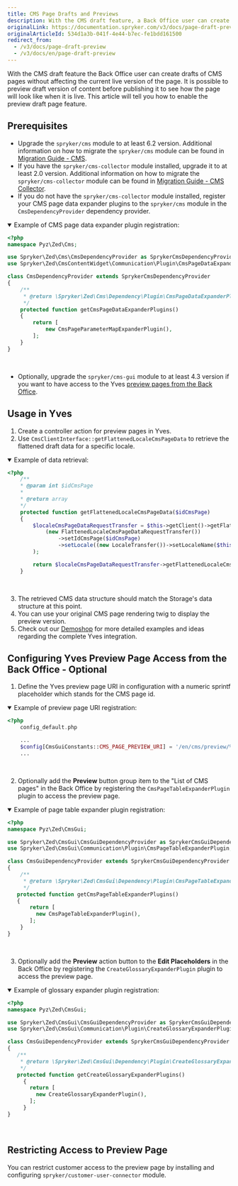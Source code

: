 ```yaml
---
title: CMS Page Drafts and Previews
description: With the CMS draft feature, a Back Office user can create drafts of CMS pages without affecting the current live version of the page.
originalLink: https://documentation.spryker.com/v3/docs/page-draft-preview
originalArticleId: 534d1a3b-041f-4e44-b7ec-fe1bdd161500
redirect_from:
  - /v3/docs/page-draft-preview
  - /v3/docs/en/page-draft-preview
---
```


With the CMS draft feature the Back Office user can create drafts of CMS pages without affecting the current live version of the page. It is possible to preview draft version of content before publishing it to see how the page will look like when it is live. This article will tell you how to enable the preview draft page feature.

## Prerequisites
* Upgrade the `spryker/cms` module to at least 6.2 version. Additional information on how to migrate the `spryker/cms` module can be found in [Migration Guide - CMS](/docs/scos/dev/migration-and-integration/201907.0/module-migration-guides/migration-guide-cms.html).
* If you have the `spryker/cms-collector` module installed, upgrade it to at least 2.0 version. Additional information on how to migrate the `spryker/cms-collector` module can be found in [Migration Guide - CMS Collector](/docs/scos/dev/migration-and-integration/201907.0/module-migration-guides/migration-guide-cms.html-collector).
* If you do not have the `spryker/cms-collector` module installed, register your CMS page data expander plugins to the `spryker/cms` module in the `CmsDependencyProvider` dependency provider.

<details open>
<summary>Example of CMS page data expander plugin registration:</summary>
    
```php
<?php
namespace Pyz\Zed\Cms;

use Spryker\Zed\Cms\CmsDependencyProvider as SprykerCmsDependencyProvider;
use Spryker\Zed\CmsContentWidget\Communication\Plugin\CmsPageDataExpander\CmsPageParameterMapExpanderPlugin;

class CmsDependencyProvider extends SprykerCmsDependencyProvider
{
    /**
     * @return \Spryker\Zed\Cms\Dependency\Plugin\CmsPageDataExpanderPluginInterface[]
     */
    protected function getCmsPageDataExpanderPlugins()
    {
        return [
            new CmsPageParameterMapExpanderPlugin(),
        ];
    }
}
```

</br>
</details>

* Optionally, upgrade the `spryker/cms-gui` module to at least 4.3 version if you want to have access to the Yves [preview pages from the Back Office](/docs/scos/user/user-guides/201907.0/back-office-user-guide/content-management/pages/managing-cms-pages.html#previewing-cms-pages).

## Usage in Yves
1. Create a controller action for preview pages in Yves.
2. Use `CmsClientInterface::getFlattenedLocaleCmsPageData` to retrieve the flattened draft data for a specific locale.

<details open>
<summary>Example of data retrieval:</summary>

```php
<?php
    /**
    * @param int $idCmsPage
    *
    * @return array
    */
    protected function getFlattenedLocaleCmsPageData($idCmsPage)
    {
        $localeCmsPageDataRequestTransfer = $this->getClient()->getFlattenedLocaleCmsPageData(
            (new FlattenedLocaleCmsPageDataRequestTransfer())
                ->setIdCmsPage($idCmsPage)
                ->setLocale((new LocaleTransfer())->setLocaleName($this->getLocale()))
        );

        return $localeCmsPageDataRequestTransfer->getFlattenedLocaleCmsPageData();
    }
```

</br>
</details>

3. The retrieved CMS data structure should match the Storage's data structure at this point.
4. You can use your original CMS page rendering twig to display the preview version.
5. Check out our [Demoshop](https://github.com/spryker/demoshop) for more detailed examples and ideas regarding the complete Yves integration.

## Configuring Yves Preview Page Access from the Back Office - Optional

1. Define the Yves preview page URI in configuration with a numeric sprintf placeholder which stands for the CMS page id.

<details open>
<summary>Example of preview page URI registration:</summary>

```php
<?php
    config_default.php

    ...
    $config[CmsGuiConstants::CMS_PAGE_PREVIEW_URI] = '/en/cms/preview/%d';
    ...
```

</br>
</details>

2. Optionally add the **Preview** button group item to the "List of CMS pages" in the Back Office by registering the `CmsPageTableExpanderPlugin` plugin to access the preview page.

<details open>
<summary>Example of page table expander plugin registration:</summary>

```php
<?php
namespace Pyz\Zed\CmsGui;

use Spryker\Zed\CmsGui\CmsGuiDependencyProvider as SprykerCmsGuiDependencyProvider;
use Spryker\Zed\CmsGui\Communication\Plugin\CmsPageTableExpanderPlugin;

class CmsGuiDependencyProvider extends SprykerCmsGuiDependencyProvider
{
    /**
     * @return \Spryker\Zed\CmsGui\Dependency\Plugin\CmsPageTableExpanderPluginInterface[]
     */
   protected function getCmsPageTableExpanderPlugins()
   {
       return [
         new CmsPageTableExpanderPlugin(),
       ];
    }
}
```

</br>
</details>

3. Optionally add the **Preview** action button to the **Edit Placeholders** in the Back Office by registering the `CreateGlossaryExpanderPlugin` plugin to access the preview page.

<details open>
<summary>Example of glossary expander plugin registration:</summary>

```php
<?php
namespace Pyz\Zed\CmsGui;

use Spryker\Zed\CmsGui\CmsGuiDependencyProvider as SprykerCmsGuiDependencyProvider;
use Spryker\Zed\CmsGui\Communication\Plugin\CreateGlossaryExpanderPlugin;

class CmsGuiDependencyProvider extends SprykerCmsGuiDependencyProvider
{
   /**
    * @return \Spryker\Zed\CmsGui\Dependency\Plugin\CreateGlossaryExpanderPluginInterface[]
    */
   protected function getCreateGlossaryExpanderPlugins()
     {
       return [
         new CreateGlossaryExpanderPlugin(),
       ];
     }
}
```

</br>
</details>

## Restricting Access to Preview Page
You can restrict customer access to the preview page by installing and configuring `spryker/customer-user-connector` module.

<!-- Last review date: Sep 22, 2017 -->
